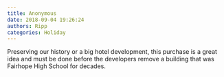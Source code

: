 ```yaml
---
title: Anonymous
date: 2018-09-04 19:26:24
authors: Ripp
categories: Holiday
---
```


 Preserving our history or a big hotel development, this purchase is a great idea and must be done before the developers remove a building that was Fairhope High School for decades.